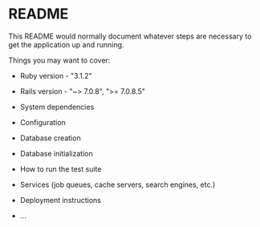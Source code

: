 # README

This README would normally document whatever steps are necessary to get the
application up and running.

Things you may want to cover:

* Ruby version - "3.1.2"
* Rails version - "~> 7.0.8", ">= 7.0.8.5"

* System dependencies

* Configuration

* Database creation

* Database initialization

* How to run the test suite

* Services (job queues, cache servers, search engines, etc.)

* Deployment instructions

* ...
